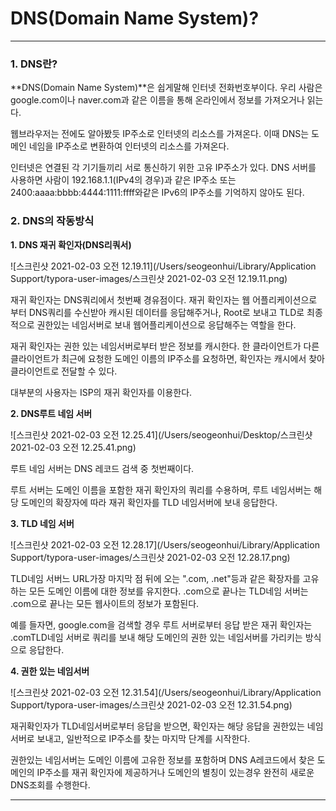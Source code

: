 # DNS(Domain Name System)?

---

### 1. DNS란?

**DNS(Domain Name System)**은 쉽게말해 인터넷 전화번호부이다. 우리 사람은 google.com이나 naver.com과 같은 이름을 통해 온라인에서 정보를 가져오거나 읽는다.

웹브라우저는 전에도 알아봤듯 IP주소로 인터넷의 리소스를 가져온다. 이때 DNS는 도메인 네임을 IP주소로 변환하여 인터넷의 리소스를 가져온다.

인터넷은 연결된 각 기기들끼리 서로 통신하기 위한 고유 IP주소가 있다. DNS 서버를 사용하면 사람이 192.168.1.1(IPv4의 경우)과 같은 IP주소 또는 2400:aaaa:bbbb:4444:1111:ffff와같은 IPv6의 IP주소를 기억하지 않아도 된다.

### 2. DNS의 작동방식

**1. DNS 재귀 확인자(DNS리쿼서)**

![스크린샷 2021-02-03 오전 12.19.11](/Users/seogeonhui/Library/Application Support/typora-user-images/스크린샷 2021-02-03 오전 12.19.11.png)

재귀 확인자는 DNS쿼리에서 첫번째 경유점이다. 재귀 확인자는 웹 어플리케이션으로 부터 DNS쿼리를 수신받아 캐시된 데이터를 응답해주거나, Root로 보내고 TLD로 최종적으로 권한있는 네임서버로 보내 웹어플리케이션으로 응답해주는 역할을 한다.

재귀 확인자는 권한 있는 네임서버로부터 받은 정보를 캐시한다. 한 클라이언트가 다른 클라이언트가 최근에 요청한 도메인 이름의 IP주소를 요청하면, 확인자는 캐시에서 찾아 클라이언트로 전달할 수 있다.

대부분의 사용자는 ISP의 재귀 확인자를 이용한다.

**2. DNS루트 네임 서버**

![스크린샷 2021-02-03 오전 12.25.41](/Users/seogeonhui/Desktop/스크린샷 2021-02-03 오전 12.25.41.png)

루트 네임 서버는 DNS 레코드 검색 중 첫번째이다. 

루트 서버는 도메인 이름을 포함한 재귀 확인자의 쿼리를 수용하며, 루트 네임서버는 해당 도메인의 확장자에 따라 재귀 확인자를 TLD 네임서버에 보내 응답한다.

**3. TLD 네임 서버**

![스크린샷 2021-02-03 오전 12.28.17](/Users/seogeonhui/Library/Application Support/typora-user-images/스크린샷 2021-02-03 오전 12.28.17.png)

TLD네임 서버느 URL가장 마지막 점 뒤에 오는 ".com, .net"등과 같은 확장자를 고유하는 모든 도메인 이름에 대한 정보를 유지한다. .com으로 끝나는 TLD네임 서버는 .com으로 끝나는 모든 웹사이트의 정보가 포함된다.

예를 들자면, google.com을 검색할 경우 루트 서버로부터 응답 받은 재귀 확인자는 .comTLD네임 서버로 쿼리를 보내 해당 도메인의 권한 있는 네임서버를 가리키는 방식으로 응답한다.

**4. 권한 있는 네임서버**

![스크린샷 2021-02-03 오전 12.31.54](/Users/seogeonhui/Library/Application Support/typora-user-images/스크린샷 2021-02-03 오전 12.31.54.png)

재귀확인자가 TLD네임서버로부터 응답을 받으면, 확인자는 해당 응답을 권한있는 네임서버로 보내고, 일반적으로 IP주소를 찾는 마지막 단계를 시작한다.

권한있는 네임서버는 도메인 이름에 고유한 정보를 포함하며 DNS A레코드에서 찾은 도메인의 IP주소를 재귀 확인자에 제공하거나 도메인의 별칭이 있는경우 완전히 새로운 DNS조회를 수행한다.

---

